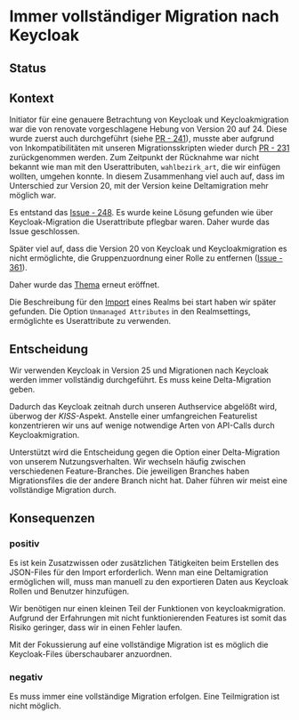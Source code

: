 # Immer vollständiger Migration nach Keycloak 

## Status

<adr-status status='accepted'></adr-status>

## Kontext

Initiator für eine genauere Betrachtung von Keycloak und Keycloakmigration war die von renovate vorgeschlagene Hebung
von Version 20 auf 24. Diese wurde zuerst auch durchgeführt (siehe [PR - 241](https://github.com/it-at-m/Wahllokalsystem/pull/241)),
musste aber aufgrund von Inkompatibilitäten mit unseren Migrationsskripten wieder durch
[PR - 231](https://github.com/it-at-m/Wahllokalsystem/pull/231) zurückgenommen werden.
Zum Zeitpunkt der Rücknahme war nicht bekannt wie man mit den Userattributen, `wahlbezirk_art`, die wir einfügen wollten,
umgehen konnte. In diesem Zusammenhang viel auch auf, dass im Unterschied zur Version 20, mit der Version keine
Deltamigration mehr möglich war.

Es entstand das [Issue - 248](https://github.com/it-at-m/Wahllokalsystem/issues/248). Es wurde keine Lösung gefunden wie
über Keycloak-Migration die Userattribute pflegbar waren. Daher wurde das Issue geschlossen.

Später viel auf, dass die Version 20 von Keycloak und Keycloakmigration es nicht ermöglichte, die
Gruppenzuordnung einer Rolle zu entfernen ([Issue - 361](https://github.com/it-at-m/Wahllokalsystem/issues/361)).

Daher wurde das [Thema](https://github.com/it-at-m/Wahllokalsystem/issues/248) erneut eröffnet.

Die Beschreibung für den [Import](https://www.keycloak.org/server/containers#_importing_a_realm_on_startup) eines Realms
bei start haben wir später gefunden. Die Option `Unmanaged Attributes` in den Realmsettings, ermöglichte es Userattribute
zu verwenden.

## Entscheidung

Wir verwenden Keycloak in Version 25 und Migrationen nach Keycloak werden immer vollständig durchgeführt.
Es muss keine Delta-Migration geben.

Dadurch das Keycloak zeitnah durch unseren Authservice abgelößt wird, überwog der *KISS*-Aspekt. Anstelle einer
umfangreichen Featurelist konzentrieren wir uns auf wenige notwendige Arten von API-Calls durch Keycloakmigration.

Unterstützt wird die Entscheidung gegen die Option einer Delta-Migration von unserem
Nutzungsverhalten. Wir wechseln häufig zwischen verschiedenen Feature-Branches. Die jeweiligen Branches haben
Migrationsfiles die der andere Branch nicht hat. Daher führen wir meist eine vollständige Migration durch.

## Konsequenzen

### positiv

Es ist kein Zusatzwissen oder zusätzlichen Tätigkeiten beim Erstellen des JSON-Files für den Import erforderlich. Wenn
man eine Deltamigration ermöglichen will, muss man manuell zu den exportieren Daten aus Keycloak Rollen und Benutzer hinzufügen.

Wir benötigen nur einen kleinen Teil der Funktionen von keycloakmigration. Aufgrund der Erfahrungen mit nicht
funktionierenden Features ist somit das Risiko geringer, dass wir in einen Fehler laufen.

Mit der Fokussierung auf eine vollständige Migration ist es möglich die Keycloak-Files überschaubarer anzuordnen.

### negativ

Es muss immer eine vollständige Migration erfolgen. Eine Teilmigration ist nicht möglich. 

